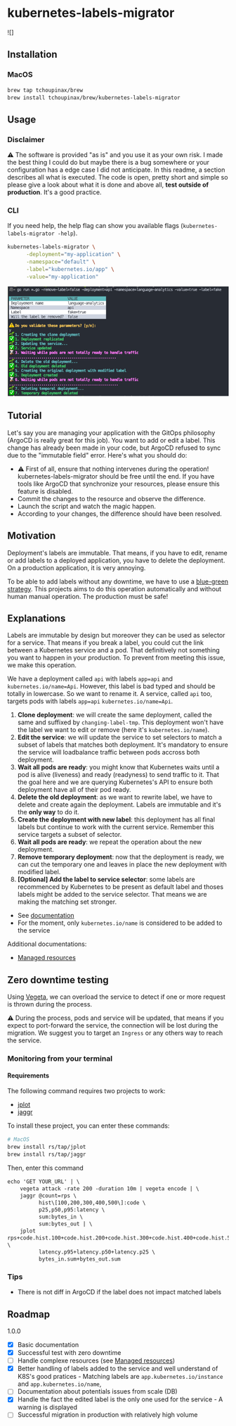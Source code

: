 # kubernetes-labels-migrator

![]

## Installation

### MacOS

```bash
brew tap tchoupinax/brew
brew install tchoupinax/brew/kubernetes-labels-migrator
```

## Usage

### Disclaimer

⚠️ The software is provided "as is" and you use it as your own risk. I made the best thing I could do but maybe there is a bug somewhere or your configuration has a edge case I did not anticipate. In this readme, a section describes all what is executed. The code is open, pretty short and simple so please give a look about what it is done and above all, **test outside of production**. It's a good practice.

### CLI

If you need help, the help flag can show you available flags (`kubernetes-labels-migrator -help`).

```bash
kubernetes-labels-migrator \
      -deployment="my-application" \
      -namespace="default" \
      -label="kubernetes.io/app" \
      -value="my-application"
```

![Screenshot of a terminal with all the execution](.github/docs/demo.png "CLI demo")

## Tutorial

Let's say you are managing your application with the GitOps philosophy (ArgoCD is really great for this job). You want to add or edit a label. This change has already been made in your code, but ArgoCD refused to sync due to the "immutable field" error. Here's what you should do:

- ⚠️ First of all, ensure that nothing intervenes during the operation! kubernetes-labels-migrator should be free until the end. If you have tools like ArgoCD that synchronize your resources, please ensure this feature is disabled.
- Commit the changes to the resource and observe the difference.
- Launch the script and watch the magic happen.
- According to your changes, the difference should have been resolved.

## Motivation

Deployment's labels are immutable. That means, if you have to edit, rename or add labels to a deployed application, you have to delete the deployment. On a production application, it is very annoying.

To be able to add labels without any downtime, we have to use a [blue-green strategy](https://www.redhat.com/en/topics/devops/what-is-blue-green-deployment). This projects aims to do this operation automatically and without human manual operation. The production must be safe!

## Explanations

Labels are immutable by design but moreover they can be used as selector for a service. That means if you break a label, you could cut the link between a Kubernetes service and a pod. That definitively not something you want to happen in your production. To prevent from meeting this issue, we make this operation.

We have a deployment called `api` with labels `app=api` and `kubernetes.io/name=Api`. However, this label is bad typed and should be totally in lowercase. So we want to rename it. A service, called `api` too, targets pods with labels `app=api` `kubernetes.io/name=Api`.

1. **Clone deployment**: we will create the same deployment, called the same and suffixed by `changing-label-tmp`. This deployment won't have the label we want to edit or remove (here it's `kubernetes.io/name`).
2. **Edit the service**: we will update the service to set selectors to match a subset of labels that matches both deployment. It's mandatory to ensure the service will loadbalance traffic between pods accross both deployment.
3. **Wait all pods are ready**: you might know that Kubernetes waits until a pod is alive (liveness) and ready (readyness) to send traffic to it. That the goal here and we are querying Kubernetes's API to ensure both deployment have all of their pod ready.
4. **Delete the old deployment**: as we want to rewrite label, we have to delete and create again the deployment. Labels are immutable and it's the **only way** to do it.
5. **Create the deployment with new label**: this deployment has all final labels but continue to work with the current service. Remember this service targets a subset of selector.
6. **Wait all pods are ready**: we repeat the operation about the new deployment.
7. **Remove temporary deployment**: now that the deployment is ready, we can cut the temporary one and leaves in place the new deployment with modified label.
8. **[Optional] Add the label to service selector**: some labels are recommenced by Kubernetes to be present as default label and thoses labels might be added to the service selector. That means we are making the matching set stronger.
  - See [documentation](https://kubernetes.io/docs/concepts/overview/working-with-objects/common-labels/)
  - For the moment, only `kubernetes.io/name` is considered to be added to the service

Additional documentations:

- [Managed resources](docs/managed-resources.md)

## Zero downtime testing

Using [Vegeta](https://github.com/tsenart/vegeta), we can overload the service to detect if one or more request is thrown during the process.

⚠️ During the process, pods and service will be updated, that means if you expect to port-forward the service, the connection will be lost during the migration. We suggest you to target an `Ingress` or any others way to reach the service.

### Monitoring from your terminal

#### Requirements

The following command requires two projects to work:

- [jplot](https://github.com/rs/jplot)
- [jaggr](https://github.com/rs/jaggr)

To install these project, you can enter these commands:

```bash
# MacOS
brew install rs/tap/jplot
brew install rs/tap/jaggr
```

Then, enter this command

```
echo 'GET YOUR_URL' | \
    vegeta attack -rate 200 -duration 10m | vegeta encode | \
    jaggr @count=rps \
          hist\[100,200,300,400,500\]:code \
          p25,p50,p95:latency \
          sum:bytes_in \
          sum:bytes_out | \
    jplot rps+code.hist.100+code.hist.200+code.hist.300+code.hist.400+code.hist.500 \
          latency.p95+latency.p50+latency.p25 \
          bytes_in.sum+bytes_out.sum
```
### Tips

- There is not diff in ArgoCD if the label does not impact matched labels

## Roadmap

1.0.0

- [x] Basic documentation
- [x] Successful test with zero downtime
- [ ] Handle complexe resources (see [Managed resources](docs/managed-resources.md))
- [x] Better handling of labels added to the service and well understand of K8S's good pratices
      - Matching labels are `app.kubernetes.io/instance` and `app.kubernetes.io/name`,
- [ ] Documentation about potentials issues from scale (DB)
- [x] Handle the fact the edited label is the only one used for the service
      - A warning is displayed
- [ ] Successful migration in production with relatively high volume

